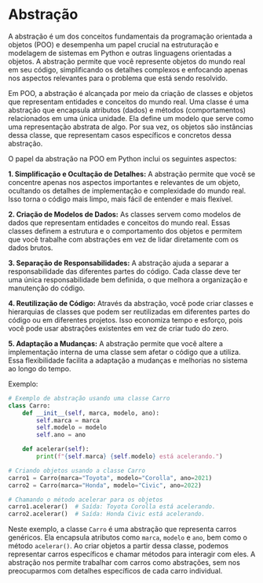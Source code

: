 # Abstração

A abstração é um dos conceitos fundamentais da programação orientada a objetos (POO) e desempenha um papel crucial na estruturação e modelagem de sistemas em Python e outras linguagens orientadas a objetos. A abstração permite que você represente objetos do mundo real em seu código, simplificando os detalhes complexos e enfocando apenas nos aspectos relevantes para o problema que está sendo resolvido.

Em POO, a abstração é alcançada por meio da criação de classes e objetos que representam entidades e conceitos do mundo real. Uma classe é uma abstração que encapsula atributos (dados) e métodos (comportamentos) relacionados em uma única unidade. Ela define um modelo que serve como uma representação abstrata de algo. Por sua vez, os objetos são instâncias dessa classe, que representam casos específicos e concretos dessa abstração.

O papel da abstração na POO em Python inclui os seguintes aspectos:

**1. Simplificação e Ocultação de Detalhes:**
A abstração permite que você se concentre apenas nos aspectos importantes e relevantes de um objeto, ocultando os detalhes de implementação e complexidade do mundo real. Isso torna o código mais limpo, mais fácil de entender e mais flexível.

**2. Criação de Modelos de Dados:**
As classes servem como modelos de dados que representam entidades e conceitos do mundo real. Essas classes definem a estrutura e o comportamento dos objetos e permitem que você trabalhe com abstrações em vez de lidar diretamente com os dados brutos.

**3. Separação de Responsabilidades:**
A abstração ajuda a separar a responsabilidade das diferentes partes do código. Cada classe deve ter uma única responsabilidade bem definida, o que melhora a organização e manutenção do código.

**4. Reutilização de Código:**
Através da abstração, você pode criar classes e hierarquias de classes que podem ser reutilizadas em diferentes partes do código ou em diferentes projetos. Isso economiza tempo e esforço, pois você pode usar abstrações existentes em vez de criar tudo do zero.

**5. Adaptação a Mudanças:**
A abstração permite que você altere a implementação interna de uma classe sem afetar o código que a utiliza. Essa flexibilidade facilita a adaptação a mudanças e melhorias no sistema ao longo do tempo.

Exemplo:

```python
# Exemplo de abstração usando uma classe Carro
class Carro:
    def __init__(self, marca, modelo, ano):
        self.marca = marca
        self.modelo = modelo
        self.ano = ano

    def acelerar(self):
        print(f"{self.marca} {self.modelo} está acelerando.")

# Criando objetos usando a classe Carro
carro1 = Carro(marca="Toyota", modelo="Corolla", ano=2021)
carro2 = Carro(marca="Honda", modelo="Civic", ano=2022)

# Chamando o método acelerar para os objetos
carro1.acelerar()  # Saída: Toyota Corolla está acelerando.
carro2.acelerar()  # Saída: Honda Civic está acelerando.
```

Neste exemplo, a classe `Carro` é uma abstração que representa carros genéricos. Ela encapsula atributos como `marca`, `modelo` e `ano`, bem como o método `acelerar()`. Ao criar objetos a partir dessa classe, podemos representar carros específicos e chamar métodos para interagir com eles. A abstração nos permite trabalhar com carros como abstrações, sem nos preocuparmos com detalhes específicos de cada carro individual.